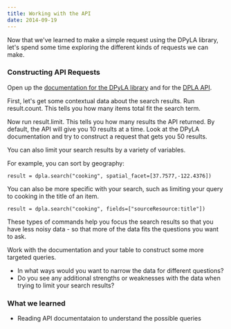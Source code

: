 ```yaml
---
title: Working with the API
date: 2014-09-19
---
```


Now that we've learned to make a simple request using the DPyLA library, let's spend some time exploring the different kinds of requests we can make. 

### Constructing API Requests

Open up the [documentation for the DPyLA library](https://github.com/bibliotechy/DPyLA) and for the [DPLA API](http://dp.la/info/developers/codex/requests/).

First, let's get some contextual data about the search results. Run <span class="command">result.count</span>. This tells you how many items total fit the search term. 

Now run <span class="command">result.limit</span>. This tells you how many results the API returned. By default, the API will give you 10 results at a time. Look at the DPyLA documentation and try to construct a request that gets you 50 results.

You can also limit your search results by a variety of variables. 

For example, you can sort by geography:

	result = dpla.search("cooking", spatial_facet=[37.7577,-122.4376])

You can also be more specific with your search, such as limiting your query to cooking in the title of an item. 

	result = dpla.search("cooking", fields=["sourceResource:title"])

These types of commands help you focus the search results so that you have less noisy data - so that more of the data fits the questions you want to ask.

Work with the documentation and your table to construct some more targeted queries. 

- In what ways would you want to narrow the data for different questions?
- Do you see any additional strengths or weaknesses with the data when trying to limit your search results?


### What we learned

- Reading API documentataion to understand the possible queries